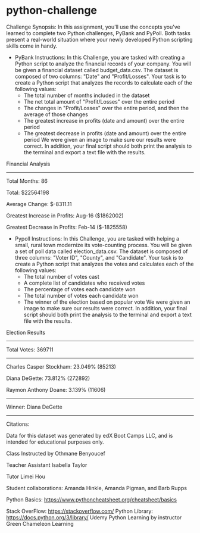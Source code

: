 # python-challenge

Challenge Synopsis:
In this assignment, you'll use the concepts you've learned to complete two Python challenges, PyBank and PyPoll. Both tasks present a real-world situation where your newly developed Python scripting skills come in handy.

- PyBank Instructions:
In this Challenge, you are tasked with creating a Python script to analyze the financial records of your company. You will be given a financial dataset called budget_data.csv. The dataset is composed of two columns: "Date" and "Profit/Losses". Your task is to create a Python script that analyzes the records to calculate each of the following values:
  - The total number of months included in the dataset
  - The net total amount of "Profit/Losses" over the entire period
  - The changes in "Profit/Losses" over the entire period, and then the average of those changes
  - The greatest increase in profits (date and amount) over the entire period
  - The greatest decrease in profits (date and amount) over the entire period
We were given an image to make sure our results were correct. In addition, your final script should both print the analysis to the terminal and export a text file with the results.

Financial Analysis

------------------

Total Months: 86

Total: $22564198

Average Change: $-8311.11

Greatest Increase in Profits: Aug-16 ($1862002)

Greatest Decrease in Profits: Feb-14 ($-1825558)


- Pypoll Instructions:
In this Challenge, you are tasked with helping a small, rural town modernize its vote-counting process. You will be given a set of poll data called election_data.csv. The dataset is composed of three columns: "Voter ID", "County", and "Candidate". Your task is to create a Python script that analyzes the votes and calculates each of the following values:
  - The total number of votes cast
  -  A complete list of candidates who received votes
  -  The percentage of votes each candidate won
  -  The total number of votes each candidate won
  -  The winner of the election based on popular vote
We were given an image to make sure our results were correct. In addition, your final script should both print the analysis to the terminal and export a text file with the results.

Election Results

-------------------------

Total Votes: 369711

-------------------------

Charles Casper Stockham: 23.049% (85213)

Diana DeGette: 73.812% (272892)

Raymon Anthony Doane: 3.139% (11606)

-------------------------

Winner: Diana DeGette

-------------------------


Citations:

Data for this dataset was generated by edX Boot Camps LLC, and is intended for educational purposes only.

Class Instructed by Othmane Benyoucef

Teacher Assistant Isabella Taylor

Tutor Limei Hou

Student collaborations: Amanda Hinkle, Amanda Pigman, and Barb Rupps

Python Basics: https://www.pythoncheatsheet.org/cheatsheet/basics

Stack OverFlow: https://stackoverflow.com/
Python Library: https://docs.python.org/3/library/
Udemy Python Learning by instructor Green Chameleon Learning


